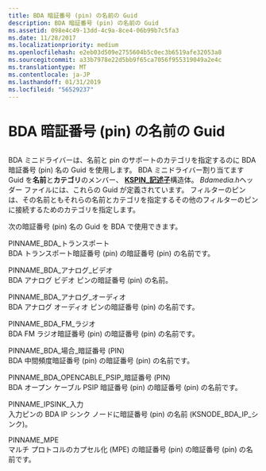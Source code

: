 ```yaml
---
title: BDA 暗証番号 (pin) の名前の Guid
description: BDA 暗証番号 (pin) の名前の Guid
ms.assetid: 098e4c49-13dd-4c9a-8ce4-06b99b7c5fa3
ms.date: 11/28/2017
ms.localizationpriority: medium
ms.openlocfilehash: e2eb03d509e2755604b5c0ec3b6519afe32053a8
ms.sourcegitcommit: a33b7978e22d5bb9f65ca7056f955319049a2e4c
ms.translationtype: MT
ms.contentlocale: ja-JP
ms.lasthandoff: 01/31/2019
ms.locfileid: "56529237"
---
```

# <a name="bda-pin-name-guids"></a>BDA 暗証番号 (pin) の名前の Guid


## <span id="ddk_bda_pin_name_guids_ks"></span><span id="DDK_BDA_PIN_NAME_GUIDS_KS"></span>


BDA ミニドライバーは、名前と pin のサポートのカテゴリを指定するのに BDA 暗証番号 (pin) 名の Guid を使用します。 BDA ミニドライバー割り当てます Guid を**名前**と**カテゴリ**のメンバー、 [ **KSPIN\_記述子**](https://msdn.microsoft.com/library/windows/hardware/ff563533)構造体。 *Bdamedia.h*ヘッダー ファイルには、これらの Guid が定義されています。 フィルターのピンは、その名前ともそれらの名前とカテゴリを指定するその他のフィルターのピンに接続するためのカテゴリを指定します。

次の暗証番号 (pin) 名の Guid を BDA で使用できます。

<span id="PINNAME_BDA_TRANSPORT"></span><span id="pinname_bda_transport"></span>PINNAME\_BDA\_トランスポート  
BDA トランスポート暗証番号 (pin) の暗証番号 (pin) の名前です。

<span id="PINNAME_BDA_ANALOG_VIDEO"></span><span id="pinname_bda_analog_video"></span>PINNAME\_BDA\_アナログ\_ビデオ  
BDA アナログ ビデオ ピンの暗証番号 (pin) の名前。

<span id="PINNAME_BDA_ANALOG_AUDIO"></span><span id="pinname_bda_analog_audio"></span>PINNAME\_BDA\_アナログ\_オーディオ  
BDA アナログ オーディオ ピンの暗証番号 (pin) の名前です。

<span id="PINNAME_BDA_FM_RADIO"></span><span id="pinname_bda_fm_radio"></span>PINNAME\_BDA\_FM\_ラジオ  
BDA FM ラジオ暗証番号 (pin) の暗証番号 (pin) の名前です。

<span id="PINNAME_BDA_IF_PIN"></span><span id="pinname_bda_if_pin"></span>PINNAME\_BDA\_場合\_暗証番号 (PIN)  
BDA 中間頻度暗証番号 (pin) の暗証番号 (pin) の名前です。

<span id="PINNAME_BDA_OPENCABLE_PSIP_PIN"></span><span id="pinname_bda_opencable_psip_pin"></span>PINNAME\_BDA\_OPENCABLE\_PSIP\_暗証番号 (PIN)  
BDA オープン ケーブル PSIP 暗証番号 (pin) の暗証番号 (pin) の名前です。

<span id="PINNAME_IPSINK_INPUT"></span><span id="pinname_ipsink_input"></span>PINNAME\_IPSINK\_入力  
入力ピンの BDA IP シンク ノードに暗証番号 (pin) の名前 (KSNODE\_BDA\_IP\_シンク)。

<span id="PINNAME_MPE"></span><span id="pinname_mpe"></span>PINNAME\_MPE  
マルチ プロトコルのカプセル化 (MPE) の暗証番号 (pin) の暗証番号 (pin) の名前です。

 

 





